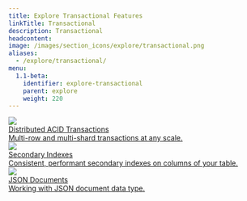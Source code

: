 ```yaml
---
title: Explore Transactional Features
linkTitle: Transactional 
description: Transactional
headcontent:
image: /images/section_icons/explore/transactional.png
aliases:
  - /explore/transactional/
menu:
  1.1-beta:
    identifier: explore-transactional
    parent: explore
    weight: 220
---
```

<div class="row">
  <div class="col-12 col-md-6 col-lg-12 col-xl-6">
    <a class="section-link icon-offset" href="acid-transactions/">
      <div class="head">
        <img class="icon" src="/images/section_icons/explore/distributed_acid.png" aria-hidden="true" />       
        <div class="title">Distributed ACID Transactions</div>
      </div>
      <div class="body">
        Multi-row and multi-shard transactions at any scale.
      </div>
    </a>
  </div>
  <div class="col-12 col-md-6 col-lg-12 col-xl-6">
    <a class="section-link icon-offset" href="secondary-indexes/">
      <div class="head">
        <img class="icon" src="/images/section_icons/explore/secondary_indexes.png" aria-hidden="true" />        
        <div class="title">Secondary Indexes</div>
      </div>
      <div class="body">
        Consistent, performant secondary indexes on columns of your table.
      </div>
    </a>
  </div>
  <div class="col-12 col-md-6 col-lg-12 col-xl-6">
    <a class="section-link icon-offset" href="json-documents/">
      <div class="head">
        <img class="icon" src="/images/section_icons/explore/json_documents.png" aria-hidden="true" />
        <div class="title">JSON Documents</div>
      </div>
      <div class="body">
        Working with JSON document data type.
      </div>
    </a>
  </div>
</div>
